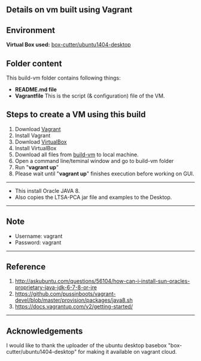 Details on vm built using Vagrant
------

Environment
------
__Virtual Box used:__ [box-cutter/ubuntu1404-desktop](https://atlas.hashicorp.com/box-cutter/boxes/ubuntu1404-desktop)

Folder content
-----
This build-vm folder contains following things:
- __README.md file__
- __Vagrantfile__
  This is the script (& configuration) file of the VM.


Steps to create a VM using this build
-----

1. Download [Vagrant](https://www.vagrantup.com/)
2. Install Vagrant
3. Download [VirtualBox](https://www.virtualbox.org/wiki/Downloads)
4. Install VirtualBox
5. Download all files from [build-vm](https://github.com/SoftwareEngineeringToolDemos/ICSE-2014-LTSA_PCA/new/master/build-vm) to local machine.
6. Open a command line/teminal window and go to build-vm folder
7. Run "__vagrant up__"
8. Please wait until "__vagrant up__" finishes execution before working on GUI.

***

* This install Oracle JAVA 8. 
* Also copies the LTSA-PCA jar file and examples to the Desktop.

***
Note
-----
*  Username: vagrant
*  Password: vagrant

***
Reference
-----
1. http://askubuntu.com/questions/56104/how-can-i-install-sun-oracles-proprietary-java-jdk-6-7-8-or-jre
2. https://github.com/pussinboots/vagrant-devel/blob/master/provision/packages/java8.sh
3. https://docs.vagrantup.com/v2/getting-started/

***
Acknowledgements
-----
I would like to thank the uploader of the ubuntu desktop basebox "box-cutter/ubuntu1404-desktop" for making it available on vagrant cloud.

